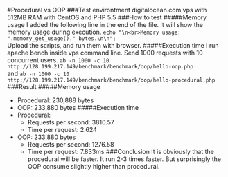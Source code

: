 #Procedural vs OOP
###Test environtment
digitalocean.com vps with 512MB RAM with CentOS and PHP 5.5
###How to test
#####Memory usage
I added the following line in the end of the file. It will show the memory usage  during execution.
`echo "\n<br>Memory usage: ".memory_get_usage()." bytes.\n\n";`
<br>Upload the scripts, and run them with browser.
#####Execution time
I run apache bench inside vps command line. Send 1000 requests with 10 concurrent users. 
`ab -n 1000 -c 10 http://128.199.217.149/benchmark/benchmark/oop/hello-oop.php`
<br>and
`ab -n 1000 -c 10 http://128.199.217.149/benchmark/benchmark/oop/hello-procedural.php`
###Result
#####Memory usage
- Procedural: 230,888 bytes
- OOP: 233,880 bytes
#####Execution time
- Procedural: 
	- Requests per second: 3810.57 
	- Time per request: 2.624
- OOP: 233,880 bytes
	- Requests per second: 1276.58 
	- Time per request: 7.833ms
###Conclusion
It is obviously that the procedural will be faster. It run 2-3 times faster. But surprisingly the OOP consume slightly higher than procedural.

